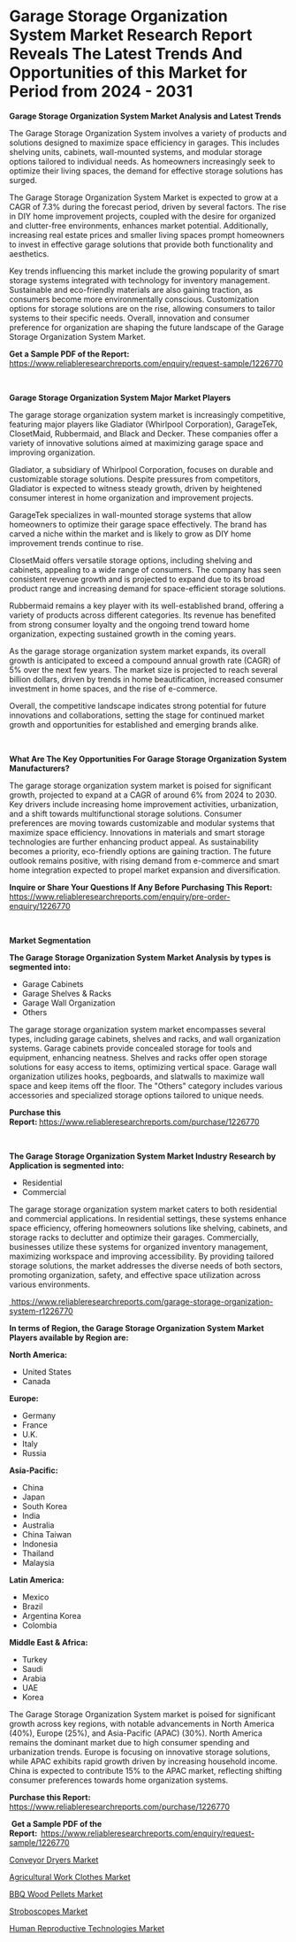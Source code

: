 <p><h1>Garage Storage Organization System Market Research Report Reveals The Latest Trends And Opportunities of this Market for Period from 2024 - 2031</h1></p><p><strong>Garage Storage Organization System Market Analysis and Latest Trends</strong></p>
<p><p>The Garage Storage Organization System involves a variety of products and solutions designed to maximize space efficiency in garages. This includes shelving units, cabinets, wall-mounted systems, and modular storage options tailored to individual needs. As homeowners increasingly seek to optimize their living spaces, the demand for effective storage solutions has surged.</p><p>The Garage Storage Organization System Market is expected to grow at a CAGR of 7.3% during the forecast period, driven by several factors. The rise in DIY home improvement projects, coupled with the desire for organized and clutter-free environments, enhances market potential. Additionally, increasing real estate prices and smaller living spaces prompt homeowners to invest in effective garage solutions that provide both functionality and aesthetics.</p><p>Key trends influencing this market include the growing popularity of smart storage systems integrated with technology for inventory management. Sustainable and eco-friendly materials are also gaining traction, as consumers become more environmentally conscious. Customization options for storage solutions are on the rise, allowing consumers to tailor systems to their specific needs. Overall, innovation and consumer preference for organization are shaping the future landscape of the Garage Storage Organization System Market.</p></p>
<p><strong>Get a Sample PDF of the Report:&nbsp;</strong> <a href="https://www.reliableresearchreports.com/enquiry/request-sample/1226770?utm_campaign=31&utm_medium=2&utm_source=Github&utm_content=ia&utm_term=28122024&utm_id=garage-storage-organization-system">https://www.reliableresearchreports.com/enquiry/request-sample/1226770</a></p>
<p>&nbsp;</p>
<p><strong>Garage Storage Organization System Major Market Players</strong></p>
<p><p>The garage storage organization system market is increasingly competitive, featuring major players like Gladiator (Whirlpool Corporation), GarageTek, ClosetMaid, Rubbermaid, and Black and Decker. These companies offer a variety of innovative solutions aimed at maximizing garage space and improving organization.</p><p>Gladiator, a subsidiary of Whirlpool Corporation, focuses on durable and customizable storage solutions. Despite pressures from competitors, Gladiator is expected to witness steady growth, driven by heightened consumer interest in home organization and improvement projects. </p><p>GarageTek specializes in wall-mounted storage systems that allow homeowners to optimize their garage space effectively. The brand has carved a niche within the market and is likely to grow as DIY home improvement trends continue to rise.</p><p>ClosetMaid offers versatile storage options, including shelving and cabinets, appealing to a wide range of consumers. The company has seen consistent revenue growth and is projected to expand due to its broad product range and increasing demand for space-efficient storage solutions.</p><p>Rubbermaid remains a key player with its well-established brand, offering a variety of products across different categories. Its revenue has benefited from strong consumer loyalty and the ongoing trend toward home organization, expecting sustained growth in the coming years.</p><p>As the garage storage organization system market expands, its overall growth is anticipated to exceed a compound annual growth rate (CAGR) of 5% over the next few years. The market size is projected to reach several billion dollars, driven by trends in home beautification, increased consumer investment in home spaces, and the rise of e-commerce.</p><p>Overall, the competitive landscape indicates strong potential for future innovations and collaborations, setting the stage for continued market growth and opportunities for established and emerging brands alike.</p></p>
<p>&nbsp;</p>
<p><strong>What Are The Key Opportunities For Garage Storage Organization System Manufacturers?</strong></p>
<p><p>The garage storage organization system market is poised for significant growth, projected to expand at a CAGR of around 6% from 2024 to 2030. Key drivers include increasing home improvement activities, urbanization, and a shift towards multifunctional storage solutions. Consumer preferences are moving towards customizable and modular systems that maximize space efficiency. Innovations in materials and smart storage technologies are further enhancing product appeal. As sustainability becomes a priority, eco-friendly options are gaining traction. The future outlook remains positive, with rising demand from e-commerce and smart home integration expected to propel market expansion and diversification.</p></p>
<p><strong>Inquire or Share Your Questions If Any Before Purchasing This Report:</strong> <a href="https://www.reliableresearchreports.com/enquiry/pre-order-enquiry/1226770?utm_campaign=31&utm_medium=2&utm_source=Github&utm_content=ia&utm_term=28122024&utm_id=garage-storage-organization-system">https://www.reliableresearchreports.com/enquiry/pre-order-enquiry/1226770</a></p>
<p>&nbsp;</p>
<p><strong>Market Segmentation</strong></p>
<p><strong>The Garage Storage Organization System Market Analysis by types is segmented into:</strong></p>
<p><ul><li>Garage Cabinets</li><li>Garage Shelves & Racks</li><li>Garage Wall Organization</li><li>Others</li></ul></p>
<p><p>The garage storage organization system market encompasses several types, including garage cabinets, shelves and racks, and wall organization systems. Garage cabinets provide concealed storage for tools and equipment, enhancing neatness. Shelves and racks offer open storage solutions for easy access to items, optimizing vertical space. Garage wall organization utilizes hooks, pegboards, and slatwalls to maximize wall space and keep items off the floor. The "Others" category includes various accessories and specialized storage options tailored to unique needs.</p></p>
<p><strong>Purchase this Report:&nbsp;</strong><a href="https://www.reliableresearchreports.com/purchase/1226770?utm_campaign=31&utm_medium=2&utm_source=Github&utm_content=ia&utm_term=28122024&utm_id=garage-storage-organization-system">https://www.reliableresearchreports.com/purchase/1226770</a></p>
<p>&nbsp;</p>
<p><strong>The Garage Storage Organization System Market Industry Research by Application is segmented into:</strong></p>
<p><ul><li>Residential</li><li>Commercial</li></ul></p>
<p><p>The garage storage organization system market caters to both residential and commercial applications. In residential settings, these systems enhance space efficiency, offering homeowners solutions like shelving, cabinets, and storage racks to declutter and optimize their garages. Commercially, businesses utilize these systems for organized inventory management, maximizing workspace and improving accessibility. By providing tailored storage solutions, the market addresses the diverse needs of both sectors, promoting organization, safety, and effective space utilization across various environments.</p></p>
<p><a href="https://www.reliableresearchreports.com/garage-storage-organization-system-r1226770?utm_campaign=31&utm_medium=2&utm_source=Github&utm_content=ia&utm_term=28122024&utm_id=garage-storage-organization-system">&nbsp;https://www.reliableresearchreports.com/garage-storage-organization-system-r1226770</a></p>
<p><strong>In terms of Region, the Garage Storage Organization System Market Players available by Region are:</strong></p>
<p>
    <p> <strong> North America: </strong>
        <ul>
            <li>United States</li>
            <li>Canada</li>
        </ul>
        </p> 
    <p> <strong> Europe: </strong>
        <ul>
            <li>Germany</li>
            <li>France</li>
            <li>U.K.</li>
            <li>Italy</li>
            <li>Russia</li>
        </ul>
        </p> 
    <p> <strong> Asia-Pacific: </strong>
        <ul>
            <li>China</li>
            <li>Japan</li>
            <li>South Korea</li>
            <li>India</li>
            <li>Australia</li>
            <li>China Taiwan</li>
            <li>Indonesia</li>
            <li>Thailand</li>
            <li>Malaysia</li>
        </ul>
        </p> 
    <p> <strong> Latin America: </strong>
        <ul>
            <li>Mexico</li>
            <li>Brazil</li>
            <li>Argentina Korea</li>
            <li>Colombia</li>
        </ul>
        </p> 
    <p> <strong> Middle East & Africa: </strong>
        <ul>
            <li>Turkey</li>
            <li>Saudi</li>
            <li>Arabia</li>
            <li>UAE</li>
            <li>Korea</li>
        </ul>
    </p>
    </p>
<p><p>The Garage Storage Organization System market is poised for significant growth across key regions, with notable advancements in North America (40%), Europe (25%), and Asia-Pacific (APAC) (30%). North America remains the dominant market due to high consumer spending and urbanization trends. Europe is focusing on innovative storage solutions, while APAC exhibits rapid growth driven by increasing household income. China is expected to contribute 15% to the APAC market, reflecting shifting consumer preferences towards home organization systems.</p></p>
<p><strong>Purchase this Report: </strong><a href="https://www.reliableresearchreports.com/purchase/1226770?utm_campaign=31&utm_medium=2&utm_source=Github&utm_content=ia&utm_term=28122024&utm_id=garage-storage-organization-system">https://www.reliableresearchreports.com/purchase/1226770</a></p>
<p>&nbsp;<strong>Get a Sample PDF of the Report:&nbsp;&nbsp;</strong><a href="https://www.reliableresearchreports.com/enquiry/request-sample/1226770?utm_campaign=31&utm_medium=2&utm_source=Github&utm_content=ia&utm_term=28122024&utm_id=garage-storage-organization-system">https://www.reliableresearchreports.com/enquiry/request-sample/1226770</a></p>
<p><strong></strong></p>
<p><p><a href="https://github.com/MonroeBullock54/Market-Research-Report-List-1/blob/main/conveyor-dryers-market.md?utm_campaign=31&utm_medium=2&utm_source=Github&utm_content=ia&utm_term=28122024&utm_id=garage-storage-organization-system">Conveyor Dryers Market</a></p><p><a href="https://github.com/donnettaletizia/Market-Research-Report-List-1/blob/main/agricultural-work-clothes-market.md?utm_campaign=31&utm_medium=2&utm_source=Github&utm_content=ia&utm_term=28122024&utm_id=garage-storage-organization-system">Agricultural Work Clothes Market</a></p><p><a href="https://github.com/alberthagorsuch/Market-Research-Report-List-1/blob/main/bbq-wood-pellets-market.md?utm_campaign=31&utm_medium=2&utm_source=Github&utm_content=ia&utm_term=28122024&utm_id=garage-storage-organization-system">BBQ Wood Pellets Market</a></p><p><a href="https://github.com/shondapmbau/Market-Research-Report-List-1/blob/main/stroboscopes-market.md?utm_campaign=31&utm_medium=2&utm_source=Github&utm_content=ia&utm_term=28122024&utm_id=garage-storage-organization-system">Stroboscopes Market</a></p><p><a href="https://github.com/skerretflossie9297/Market-Research-Report-List-1/blob/main/human-reproductive-technologies-market.md?utm_campaign=31&utm_medium=2&utm_source=Github&utm_content=ia&utm_term=28122024&utm_id=garage-storage-organization-system">Human Reproductive Technologies Market</a></p></p>
